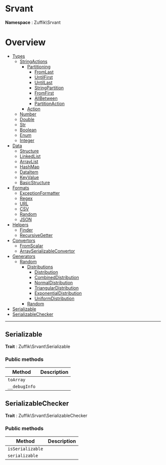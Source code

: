 
# Srvant

**Namespace**  : Zuffik\Srvant

# Overview

- [Types](./Types/__NAMESPACE__.md)
    - [StringActions](./Types/StringActions/__NAMESPACE__.md)
        - [Partitioning](./Types/StringActions/Partitioning/__NAMESPACE__.md)
            - [FromLast](Types/StringActions/Partitioning/__NAMESPACE__.md#FromLast)
            - [UntilFirst](Types/StringActions/Partitioning/__NAMESPACE__.md#UntilFirst)
            - [UntilLast](Types/StringActions/Partitioning/__NAMESPACE__.md#UntilLast)
            - [StringPartition](Types/StringActions/Partitioning/__NAMESPACE__.md#StringPartition)
            - [FromFirst](Types/StringActions/Partitioning/__NAMESPACE__.md#FromFirst)
            - [AllBetween](Types/StringActions/Partitioning/__NAMESPACE__.md#AllBetween)
            - [PartitionAction](Types/StringActions/Partitioning/__NAMESPACE__.md#PartitionAction)
        - [Action](Types/StringActions/__NAMESPACE__.md#Action)
    - [Number](Types/__NAMESPACE__.md#Number)
    - [Double](Types/__NAMESPACE__.md#Double)
    - [Str](Types/__NAMESPACE__.md#Str)
    - [Boolean](Types/__NAMESPACE__.md#Boolean)
    - [Enum](Types/__NAMESPACE__.md#Enum)
    - [Integer](Types/__NAMESPACE__.md#Integer)
- [Data](./Data/__NAMESPACE__.md)
    - [Structure](Data/__NAMESPACE__.md#Structure)
    - [LinkedList](Data/__NAMESPACE__.md#LinkedList)
    - [ArrayList](Data/__NAMESPACE__.md#ArrayList)
    - [HashMap](Data/__NAMESPACE__.md#HashMap)
    - [DataItem](Data/__NAMESPACE__.md#DataItem)
    - [KeyValue](Data/__NAMESPACE__.md#KeyValue)
    - [BasicStructure](Data/__NAMESPACE__.md#BasicStructure)
- [Formats](./Formats/__NAMESPACE__.md)
    - [ExceptionFormatter](Formats/__NAMESPACE__.md#ExceptionFormatter)
    - [Regex](Formats/__NAMESPACE__.md#Regex)
    - [URL](Formats/__NAMESPACE__.md#URL)
    - [CSV](Formats/__NAMESPACE__.md#CSV)
    - [Random](Formats/__NAMESPACE__.md#Random)
    - [JSON](Formats/__NAMESPACE__.md#JSON)
- [Helpers](./Helpers/__NAMESPACE__.md)
    - [Finder](Helpers/__NAMESPACE__.md#Finder)
    - [RecursiveGetter](Helpers/__NAMESPACE__.md#RecursiveGetter)
- [Convertors](./Convertors/__NAMESPACE__.md)
    - [FromScalar](Convertors/__NAMESPACE__.md#FromScalar)
    - [ArraySerializableConvertor](Convertors/__NAMESPACE__.md#ArraySerializableConvertor)
- [Generators](./Generators/__NAMESPACE__.md)
    - [Random](./Generators/Random/__NAMESPACE__.md)
        - [Distributions](./Generators/Random/Distributions/__NAMESPACE__.md)
            - [Distribution](Generators/Random/Distributions/__NAMESPACE__.md#Distribution)
            - [CombinedDistribution](Generators/Random/Distributions/__NAMESPACE__.md#CombinedDistribution)
            - [NormalDistribution](Generators/Random/Distributions/__NAMESPACE__.md#NormalDistribution)
            - [TriangularDistribution](Generators/Random/Distributions/__NAMESPACE__.md#TriangularDistribution)
            - [ExponentialDistribution](Generators/Random/Distributions/__NAMESPACE__.md#ExponentialDistribution)
            - [UniformDistribution](Generators/Random/Distributions/__NAMESPACE__.md#UniformDistribution)
        - [Random](Generators/Random/__NAMESPACE__.md#Random)
- [Serializable](__NAMESPACE__.md#Serializable)
- [SerializableChecker](__NAMESPACE__.md#SerializableChecker)


---
<a name="Serializable"></a>
## Serializable

**Trait**  : Zuffik\Srvant\Serializable

### Public methods

| Method | Description |
|---|---|
| `toArray` |  |
| `__debugInfo` |  |

<a name="SerializableChecker"></a>
## SerializableChecker

**Trait**  : Zuffik\Srvant\SerializableChecker

### Public methods

| Method | Description |
|---|---|
| `isSerializable` |  |
| `serializable` |  |

